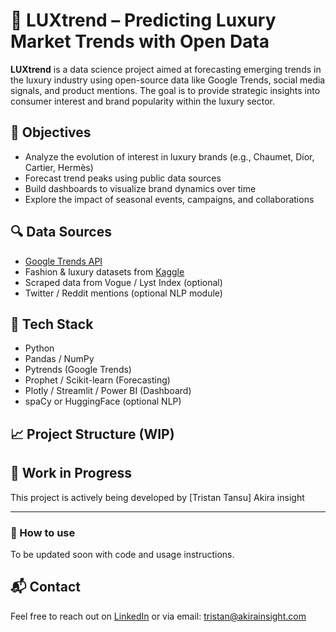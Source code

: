 # 💎 LUXtrend – Predicting Luxury Market Trends with Open Data

**LUXtrend** is a data science project aimed at forecasting emerging trends in the luxury industry using open-source data like Google Trends, social media signals, and product mentions. The goal is to provide strategic insights into consumer interest and brand popularity within the luxury sector.

## 📌 Objectives

- Analyze the evolution of interest in luxury brands (e.g., Chaumet, Dior, Cartier, Hermès)
- Forecast trend peaks using public data sources
- Build dashboards to visualize brand dynamics over time
- Explore the impact of seasonal events, campaigns, and collaborations

## 🔍 Data Sources

- [Google Trends API](https://github.com/GeneralMills/pytrends)
- Fashion & luxury datasets from [Kaggle](https://www.kaggle.com/)
- Scraped data from Vogue / Lyst Index (optional)
- Twitter / Reddit mentions (optional NLP module)

## 🧠 Tech Stack

- Python
- Pandas / NumPy
- Pytrends (Google Trends)
- Prophet / Scikit-learn (Forecasting)
- Plotly / Streamlit / Power BI (Dashboard)
- spaCy or HuggingFace (optional NLP)

## 📈 Project Structure (WIP)

## 🚧 Work in Progress

This project is actively being developed by [Tristan Tansu] Akira insight

---

### 🧠 How to use
To be updated soon with code and usage instructions.

## 📬 Contact

Feel free to reach out on [LinkedIn](https://linkedin.com/in/tristan-tansu-42009365) or via email: tristan@akirainsight.com
